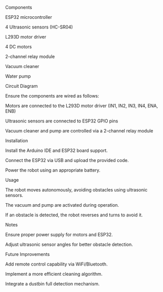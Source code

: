 Components

ESP32 microcontroller

4 Ultrasonic sensors (HC-SR04)

L293D motor driver

4 DC motors

2-channel relay module

Vacuum cleaner

Water pump

Circuit Diagram

Ensure the components are wired as follows:

Motors are connected to the L293D motor driver (IN1, IN2, IN3, IN4, ENA, ENB)

Ultrasonic sensors are connected to ESP32 GPIO pins

Vacuum cleaner and pump are controlled via a 2-channel relay module

Installation

Install the Arduino IDE and ESP32 board support.

Connect the ESP32 via USB and upload the provided code.

Power the robot using an appropriate battery.

Usage

The robot moves autonomously, avoiding obstacles using ultrasonic sensors.

The vacuum and pump are activated during operation.

If an obstacle is detected, the robot reverses and turns to avoid it.

Notes

Ensure proper power supply for motors and ESP32.

Adjust ultrasonic sensor angles for better obstacle detection.

Future Improvements

Add remote control capability via WiFi/Bluetooth.

Implement a more efficient cleaning algorithm.

Integrate a dustbin full detection mechanism.
